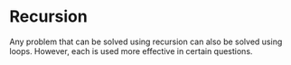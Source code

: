 # Recursion

Any problem that can be solved using recursion can also be solved using loops. 
However, each is used more effective in certain questions. 
